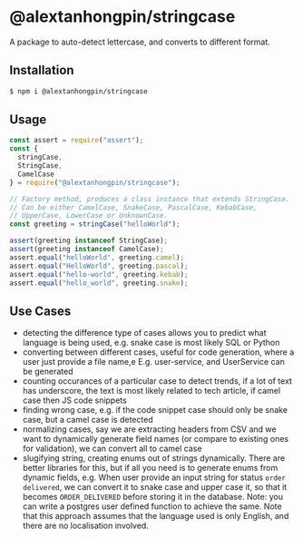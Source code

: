 # @alextanhongpin/stringcase

A package to auto-detect lettercase, and converts to different format.

## Installation

```bash
$ npm i @alextanhongpin/stringcase
```

## Usage

```js
const assert = require("assert");
const {
  stringCase,
  StringCase,
  CamelCase
} = require("@alextanhongpin/stringcase");

// Factory method, produces a class instance that extends StringCase.
// Can be either CamelCase, SnakeCase, PascalCase, KebabCase,
// UpperCase, LowerCase or UnknownCase.
const greeting = stringCase("helloWorld");

assert(greeting instanceof StringCase);
assert(greeting instanceof CamelCase);
assert.equal("helloWorld", greeting.camel);
assert.equal("HelloWorld", greeting.pascal);
assert.equal("hello-world", greeting.kebab);
assert.equal("hello_world", greeting.snake);
```


## Use Cases

- detecting the difference type of cases allows you to predict what language is being used, e.g. snake case is most likely SQL or Python
- converting between different cases, useful for code generation, where a user just provide a file name,e
 E.g. user-service, and UserService can be generated
- counting occurances of a particular case to detect trends, if a lot of text has underscore, the text is most likely related to tech article, if camel case then JS code snippets
- finding wrong case, e.g. if the code snippet case should only be snake case, but a camel case is detected
- normalizing cases, say we are extracting headers from CSV and we want to dynamically generate field names (or compare to existing ones for validation), we can convert all to camel case
- slugifying string, creating enums out of strings dynamically. There are better libraries for this, but if all you need is to generate enums from dynamic fields, e.g. When user provide an input string for status `order delivered`, we can convert it to snake case and upper case it, so that it becomes `ORDER_DELIVERED` before storing it in the database. Note: you can write a postgres user defined function to achieve the same. Note that this approach assumes that the language used is only English, and there are no localisation involved.

